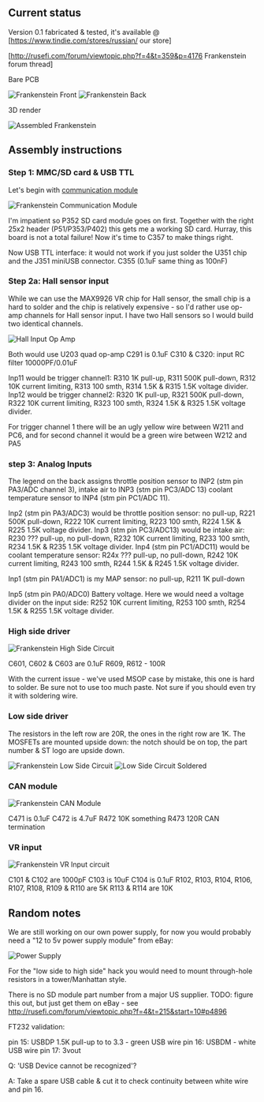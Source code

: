 ## Current status
Version 0.1 fabricated & tested, it's available @ [https://www.tindie.com/stores/russian/ our store]

[http://rusefi.com/forum/viewtopic.php?f=4&t=359&p=4176 Frankenstein forum thread]


Bare PCB

![Frankenstein Front](Hardware/Frankenstein/Frankenstein_v01_front.jpg)
![Frankenstein Back](Hardware/Frankenstein/Frankenstein_v01_back.jpg)

3D render

![Assembled Frankenstein](Hardware/Frankenstein/F_assembled.jpg)

## Assembly instructions

### Step 1: MMC/SD card & USB TTL

Let's begin with [communication module](http://rusefi.com/forum/viewtopic.php?t=215)

![Frankenstein Communication Module](Hardware/Frankenstein/comm_module.png)

I'm impatient so P352 SD card module goes on first. Together with the right 25x2 header (P51/P353/P402) this gets me a working SD card. Hurray, this board is not a total failure! Now it's time to C357 to make things right.

Now USB TTL interface: it would not work if you just solder the U351 chip and the J351 miniUSB connector. 
C355 (0.1uF same thing as 100nF)

### Step 2a: Hall sensor input
While we can use the MAX9926 VR chip for Hall sensor, the small chip is a hard to solder and the chip is relatively expensive - so I'd rather use op-amp channels for Hall sensor input. I have two Hall sensors so I would build two identical channels.

![Hall Input Op Amp](Hardware/Frankenstein/hall_input_op_amp.png)

Both would use U203 quad op-amp
C291 is 0.1uF
C310 & C320: input RC filter 10000PF/0.01uF

Inp11 would be trigger channel1: R310 1K pull-up, R311 500K pull-down, R312 10K current limiting, R313 100 smth, R314 1.5K & R315 1.5K voltage divider.
Inp12 would be trigger channel2: R320 1K pull-up, R321 500K pull-down, R322 10K current limiting, R323 100 smth, R324 1.5K & R325 1.5K voltage divider.

For trigger channel 1 there will be an ugly yellow wire between W211 and PC6, and for second channel it would be a green wire between W212 and PA5

### step 3: Analog Inputs

The legend on the back assigns throttle position sensor to INP2 (stm pin PA3/ADC channel 3), intake air to INP3 (stm pin PC3/ADC 13) coolant temperature sensor to INP4 (stm pin PC1/ADC 11).

Inp2 (stm pin PA3/ADC3) would be throttle position sensor: no pull-up, R221 500K pull-down, R222 10K current limiting, R223 100 smth, R224 1.5K & R225 1.5K voltage divider.
Inp3 (stm pin PC3/ADC13) would be intake air: R230 ??? pull-up, no pull-down, R232 10K current limiting, R233 100 smth, R234 1.5K & R235 1.5K voltage divider.
Inp4 (stm pin PC1/ADC11) would be coolant temperature sensor: R24x ??? pull-up, no pull-down, R242 10K current limiting, R243 100 smth, R244 1.5K & R245 1.5K voltage divider.


Inp1 (stm pin PA1/ADC1) is my MAP sensor: no pull-up, R211 1K pull-down

Inp5 (stm pin PA0/ADC0) Battery voltage. Here we would need a voltage divider on the input side: 
R252 10K current limiting, R253 100 smth, R254 1.5K & R255 1.5K voltage divider.

### High side driver

![Frankenstein High Side Circuit](Hardware/Frankenstein/high_side.png)

C601, C602 & C603 are 0.1uF
R609, R612 - 100R

With the current issue - we've used MSOP case by mistake, this one is hard to solder. Be sure not to use too much paste. Not sure if you should even try it with soldering wire.

### Low side driver
The resistors in the left row are 20R, the ones in the right row are 1K.
The MOSFETs are mounted upside down: the notch should be on top, the part number & ST logo are upside down.

![Frankenstein Low Side Circuit](Hardware/Frankenstein/low_side.png)
![Low Side Circuit Soldered](Hardware/Frankenstein/low_side_soldered.jpg)

### CAN module

![Frankenstein CAN Module](Hardware/Frankenstein/can_module.png)

C471 is 0.1uF
C472 is 4.7uF
R472 10K something
R473 120R CAN termination


### VR input

![Frankenstein VR Input circuit](Hardware/Frankenstein/vr_input.png)

C101 & C102 are 1000pF
C103 is 10uF
C104 is 0.1uF
R102, R103, R104, R106, R107, R108, R109 & R110 are 5K
R113 & R114 are 10K

## Random notes
We are still working on our own power supply, for now you would probably need a "12 to 5v power supply module" from eBay:

![Power Supply](Hardware/Frankenstein/power_supply_3A.jpg)

For the "low side to high side" hack you would need to mount through-hole resistors in a tower/Manhattan style.

There is no SD module part number from a major US supplier. TODO: figure this out, but just get them on eBay - see http://rusefi.com/forum/viewtopic.php?f=4&t=215&start=10#p4896

FT232 validation:

pin 15: USBDP 1.5K pull-up to to 3.3 - green USB wire
pin 16: USBDM - white USB wire
pin 17: 3vout 


Q: 'USB Device cannot be recognized'? 

A: Take a spare USB cable & cut it to check continuity between white wire and pin 16.
